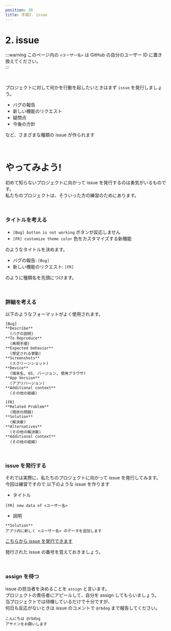 ```yaml
---
position: 30
title: 手順2. issue
---
```


# 2. issue

:::warning
このページ内の `<ユーザー名>` は GitHub の自分のユーザー ID に置き換えてください。  
:::

<br />

プロジェクトに対して何かを行動を起したいときはまず `issue` を発行しましょう。

- バグの報告
- 新しい機能のリクエスト
- 疑問点
- 今後の方針

など、さまざまな種類の issue が作られます

<br />

# やってみよう!

初めて知らないプロジェクトに向かって issue を発行するのは勇気がいるものです。  
私たちのプロジェクトは、そういった方の練習のためにあります。

<br />

### タイトルを考える

- `[Bug] button is not working` ボタンが反応しません
- `[FR] customize theme color` 色をカスタマイズする新機能

のようなタイトルを決めます。

- バグの報告: `[Bug]`
- 新しい機能のリクエスト: `[FR]`

のように種類名を先頭につけます。

<br />

### 詳細を考える

以下のようなフォーマットがよく使用されます。

```
[Bug]
**Describe**
  (バグの説明)
**To Reproduce**
  (再現手順)
**Expected behavior**
  (想定される挙動)
**Screenshots**
  (スクリーンショット)
**Device**
  (端末名, OS, バージョン, 使用ブラウザ)
**App Version**
  (アプリバージョン)
**Additional context**
  (その他の経緯)
```

```
[FR]
**Related Problem**
  (現状の問題)
**Solution**
  (解決案)
**Alternatives**
  (その他の解決案)
**Additional context**
  (その他の経緯)
```

<br />

### issue を発行する

それでは実際に、私たちのプロジェクトに向かって issue を発行してみます。  
今回は練習ですので 以下のような issue を作ります

- タイトル

```
[FR] new data of <ユーザー名>
```

- 説明

```
**Solution**
アプリ内に新しく <ユーザー名> のデータを追加します
```

[こちらから issue を発行できます](https://github.com/rubydog-jp/honey/issues)

発行された issue の番号を覚えておきましょう。

<br />

### assign を待つ

issue の担当者を決めることを `assign` と言います。  
プロジェクトの責任者にアピールして、自分を assign してもらいましょう。  
当プロジェクトでは待機しているだけで十分ですが、  
何日も反応がないときは issue のコメントで `@rbdog` まで報告してください。

```
こんにちは @rbdog
アサインをお願いします
```
